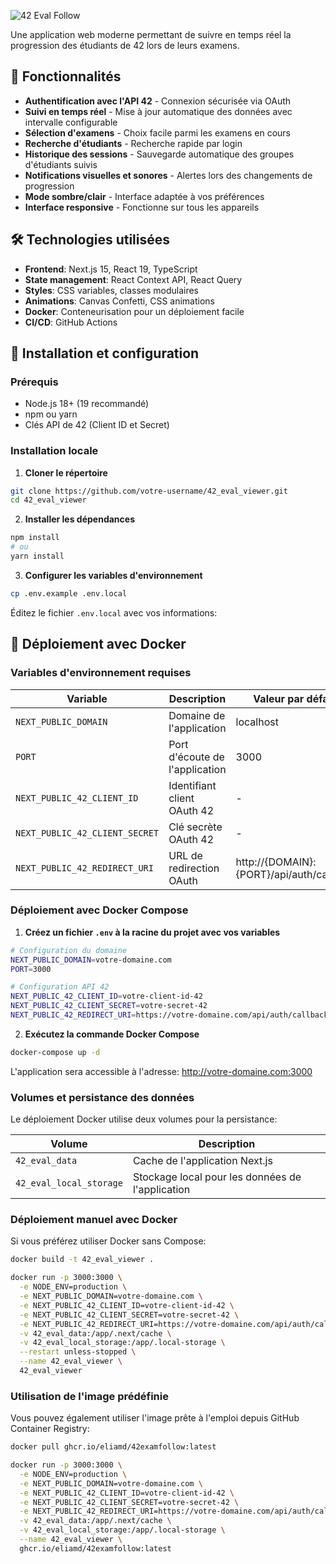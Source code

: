 
![42 Eval Follow](https://i.imgur.com/3uiQvoQ.png)

Une application web moderne permettant de suivre en temps réel la progression des étudiants de 42 lors de leurs examens.

## 🌟 Fonctionnalités

- **Authentification avec l'API 42** - Connexion sécurisée via OAuth
- **Suivi en temps réel** - Mise à jour automatique des données avec intervalle configurable
- **Sélection d'examens** - Choix facile parmi les examens en cours
- **Recherche d'étudiants** - Recherche rapide par login
- **Historique des sessions** - Sauvegarde automatique des groupes d'étudiants suivis
- **Notifications visuelles et sonores** - Alertes lors des changements de progression
- **Mode sombre/clair** - Interface adaptée à vos préférences
- **Interface responsive** - Fonctionne sur tous les appareils

## 🛠️ Technologies utilisées

- **Frontend**: Next.js 15, React 19, TypeScript
- **State management**: React Context API, React Query
- **Styles**: CSS variables, classes modulaires
- **Animations**: Canvas Confetti, CSS animations
- **Docker**: Conteneurisation pour un déploiement facile
- **CI/CD**: GitHub Actions

## 🚀 Installation et configuration

### Prérequis

- Node.js 18+ (19 recommandé)
- npm ou yarn
- Clés API de 42 (Client ID et Secret)

### Installation locale

1. **Cloner le répertoire**

```bash
git clone https://github.com/votre-username/42_eval_viewer.git
cd 42_eval_viewer
```

2. **Installer les dépendances**

```bash
npm install
# ou
yarn install
```

3. **Configurer les variables d'environnement**

```bash
cp .env.example .env.local
```

Éditez le fichier `.env.local` avec vos informations:

## 🐋 Déploiement avec Docker

### Variables d'environnement requises

| Variable | Description | Valeur par défaut |
| --- | --- | --- |
| `NEXT_PUBLIC_DOMAIN` | Domaine de l'application | localhost |
| `PORT` | Port d'écoute de l'application | 3000 |
| `NEXT_PUBLIC_42_CLIENT_ID` | Identifiant client OAuth 42 | - |
| `NEXT_PUBLIC_42_CLIENT_SECRET` | Clé secrète OAuth 42 | - |
| `NEXT_PUBLIC_42_REDIRECT_URI` | URL de redirection OAuth | http://{DOMAIN}:{PORT}/api/auth/callback |

### Déploiement avec Docker Compose

1. **Créez un fichier `.env` à la racine du projet avec vos variables**

```bash
# Configuration du domaine
NEXT_PUBLIC_DOMAIN=votre-domaine.com
PORT=3000

# Configuration API 42
NEXT_PUBLIC_42_CLIENT_ID=votre-client-id-42
NEXT_PUBLIC_42_CLIENT_SECRET=votre-secret-42
NEXT_PUBLIC_42_REDIRECT_URI=https://votre-domaine.com/api/auth/callback
```

2. **Exécutez la commande Docker Compose**

```bash
docker-compose up -d
```

L'application sera accessible à l'adresse: http://votre-domaine.com:3000

### Volumes et persistance des données

Le déploiement Docker utilise deux volumes pour la persistance:

| Volume | Description |
| --- | --- |
| `42_eval_data` | Cache de l'application Next.js |
| `42_eval_local_storage` | Stockage local pour les données de l'application |

### Déploiement manuel avec Docker

Si vous préférez utiliser Docker sans Compose:

```bash
docker build -t 42_eval_viewer .

docker run -p 3000:3000 \
  -e NODE_ENV=production \
  -e NEXT_PUBLIC_DOMAIN=votre-domaine.com \
  -e NEXT_PUBLIC_42_CLIENT_ID=votre-client-id-42 \
  -e NEXT_PUBLIC_42_CLIENT_SECRET=votre-secret-42 \
  -e NEXT_PUBLIC_42_REDIRECT_URI=https://votre-domaine.com/api/auth/callback \
  -v 42_eval_data:/app/.next/cache \
  -v 42_eval_local_storage:/app/.local-storage \
  --restart unless-stopped \
  --name 42_eval_viewer \
  42_eval_viewer
```

### Utilisation de l'image prédéfinie

Vous pouvez également utiliser l'image prête à l'emploi depuis GitHub Container Registry:

```bash
docker pull ghcr.io/eliamd/42examfollow:latest

docker run -p 3000:3000 \
  -e NODE_ENV=production \
  -e NEXT_PUBLIC_DOMAIN=votre-domaine.com \
  -e NEXT_PUBLIC_42_CLIENT_ID=votre-client-id-42 \
  -e NEXT_PUBLIC_42_CLIENT_SECRET=votre-secret-42 \
  -e NEXT_PUBLIC_42_REDIRECT_URI=https://votre-domaine.com/api/auth/callback \
  -v 42_eval_data:/app/.next/cache \
  -v 42_eval_local_storage:/app/.local-storage \
  --name 42_eval_viewer \
  ghcr.io/eliamd/42examfollow:latest
```
